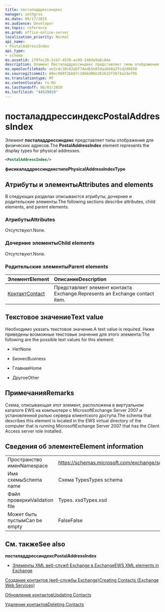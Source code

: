 ```yaml
---
title: посталаддрессиндекс
manager: sethgros
ms.date: 09/17/2015
ms.audience: Developer
ms.topic: reference
ms.prod: office-online-server
localization_priority: Normal
api_name:
- PostalAddressIndex
api_type:
- schema
ms.assetid: 170fec26-5cb7-4578-ac09-140da9a6c84e
description: Элемент Посталаддрессиндекс представляет типы отображения для физических адресов.
ms.openlocfilehash: ee2c4c30c82abf74edb5e83daab68a3fcd2d6050
ms.sourcegitcommit: 88ec988f2bb67c1866d06b361615f3674a24e795
ms.translationtype: MT
ms.contentlocale: ru-RU
ms.lasthandoff: 06/03/2020
ms.locfileid: "44529919"
---
```

# <a name="postaladdressindex"></a><span data-ttu-id="1787f-103">посталаддрессиндекс</span><span class="sxs-lookup"><span data-stu-id="1787f-103">PostalAddressIndex</span></span>

<span data-ttu-id="1787f-104">Элемент **посталаддрессиндекс** представляет типы отображения для физических адресов.</span><span class="sxs-lookup"><span data-stu-id="1787f-104">The **PostalAddressIndex** element represents the display types for physical addresses.</span></span> 
  
```xml
<PostalAddressIndex/>
```

 <span data-ttu-id="1787f-105">**фисикаладдрессиндекстипе**</span><span class="sxs-lookup"><span data-stu-id="1787f-105">**PhysicalAddressIndexType**</span></span>
## <a name="attributes-and-elements"></a><span data-ttu-id="1787f-106">Атрибуты и элементы</span><span class="sxs-lookup"><span data-stu-id="1787f-106">Attributes and elements</span></span>

<span data-ttu-id="1787f-107">В следующих разделах описываются атрибуты, дочерние и родительские элементы.</span><span class="sxs-lookup"><span data-stu-id="1787f-107">The following sections describe attributes, child elements, and parent elements.</span></span>
  
### <a name="attributes"></a><span data-ttu-id="1787f-108">Атрибуты</span><span class="sxs-lookup"><span data-stu-id="1787f-108">Attributes</span></span>

<span data-ttu-id="1787f-109">Отсутствуют.</span><span class="sxs-lookup"><span data-stu-id="1787f-109">None.</span></span>
  
### <a name="child-elements"></a><span data-ttu-id="1787f-110">Дочерние элементы</span><span class="sxs-lookup"><span data-stu-id="1787f-110">Child elements</span></span>

<span data-ttu-id="1787f-111">Отсутствуют.</span><span class="sxs-lookup"><span data-stu-id="1787f-111">None.</span></span>
  
### <a name="parent-elements"></a><span data-ttu-id="1787f-112">Родительские элементы</span><span class="sxs-lookup"><span data-stu-id="1787f-112">Parent elements</span></span>

|<span data-ttu-id="1787f-113">**Элемент**</span><span class="sxs-lookup"><span data-stu-id="1787f-113">**Element**</span></span>|<span data-ttu-id="1787f-114">**Описание**</span><span class="sxs-lookup"><span data-stu-id="1787f-114">**Description**</span></span>|
|:-----|:-----|
|[<span data-ttu-id="1787f-115">Контакт</span><span class="sxs-lookup"><span data-stu-id="1787f-115">Contact</span></span>](contact.md) <br/> |<span data-ttu-id="1787f-116">Представляет элемент контакта Exchange.</span><span class="sxs-lookup"><span data-stu-id="1787f-116">Represents an Exchange contact item.</span></span>  <br/> |
   
## <a name="text-value"></a><span data-ttu-id="1787f-117">Текстовое значение</span><span class="sxs-lookup"><span data-stu-id="1787f-117">Text value</span></span>

<span data-ttu-id="1787f-118">Необходимо указать текстовое значение.</span><span class="sxs-lookup"><span data-stu-id="1787f-118">A text value is required.</span></span> <span data-ttu-id="1787f-119">Ниже приведены возможные текстовые значения для этого элемента:</span><span class="sxs-lookup"><span data-stu-id="1787f-119">The following are the possible text values for this element:</span></span>
  
- <span data-ttu-id="1787f-120">Нет</span><span class="sxs-lookup"><span data-stu-id="1787f-120">None</span></span>
    
- <span data-ttu-id="1787f-121">Бизнес</span><span class="sxs-lookup"><span data-stu-id="1787f-121">Business</span></span>
    
- <span data-ttu-id="1787f-122">Главная</span><span class="sxs-lookup"><span data-stu-id="1787f-122">Home</span></span>
    
- <span data-ttu-id="1787f-123">Другое</span><span class="sxs-lookup"><span data-stu-id="1787f-123">Other</span></span>
    
## <a name="remarks"></a><span data-ttu-id="1787f-124">Примечания</span><span class="sxs-lookup"><span data-stu-id="1787f-124">Remarks</span></span>

<span data-ttu-id="1787f-125">Схема, описывающая этот элемент, расположена в виртуальном каталоге EWS на компьютере с MicrosoftExchange Server 2007 и установленной ролью сервера клиентского доступа.</span><span class="sxs-lookup"><span data-stu-id="1787f-125">The schema that describes this element is located in the EWS virtual directory of the computer that is running MicrosoftExchange Server 2007 that has the Client Access server role installed.</span></span>
  
## <a name="element-information"></a><span data-ttu-id="1787f-126">Сведения об элементе</span><span class="sxs-lookup"><span data-stu-id="1787f-126">Element information</span></span>

|||
|:-----|:-----|
|<span data-ttu-id="1787f-127">Пространство имен</span><span class="sxs-lookup"><span data-stu-id="1787f-127">Namespace</span></span>  <br/> |https://schemas.microsoft.com/exchange/services/2006/types  <br/> |
|<span data-ttu-id="1787f-128">Имя схемы</span><span class="sxs-lookup"><span data-stu-id="1787f-128">Schema name</span></span>  <br/> |<span data-ttu-id="1787f-129">Схема Types</span><span class="sxs-lookup"><span data-stu-id="1787f-129">Types schema</span></span>  <br/> |
|<span data-ttu-id="1787f-130">Файл проверки</span><span class="sxs-lookup"><span data-stu-id="1787f-130">Validation file</span></span>  <br/> |<span data-ttu-id="1787f-131">Types. xsd</span><span class="sxs-lookup"><span data-stu-id="1787f-131">Types.xsd</span></span>  <br/> |
|<span data-ttu-id="1787f-132">Может быть пустым</span><span class="sxs-lookup"><span data-stu-id="1787f-132">Can be empty</span></span>  <br/> |<span data-ttu-id="1787f-133">False</span><span class="sxs-lookup"><span data-stu-id="1787f-133">False</span></span>  <br/> |
   
## <a name="see-also"></a><span data-ttu-id="1787f-134">См. также</span><span class="sxs-lookup"><span data-stu-id="1787f-134">See also</span></span>



 <span data-ttu-id="1787f-135">**посталаддрессиндекс**</span><span class="sxs-lookup"><span data-stu-id="1787f-135">**PostalAddressIndex**</span></span>


- [<span data-ttu-id="1787f-136">Элементы XML веб-служб Exchange в Exchange</span><span class="sxs-lookup"><span data-stu-id="1787f-136">EWS XML elements in Exchange</span></span>](ews-xml-elements-in-exchange.md)


[<span data-ttu-id="1787f-137">Создание контактов (веб-службы Exchange)</span><span class="sxs-lookup"><span data-stu-id="1787f-137">Creating Contacts (Exchange Web Services)</span></span>](https://msdn.microsoft.com/library/4845917e-70d1-481c-bbd7-011ec6571789%28Office.15%29.aspx)
  
[<span data-ttu-id="1787f-138">Обновление контактов</span><span class="sxs-lookup"><span data-stu-id="1787f-138">Updating Contacts</span></span>](https://msdn.microsoft.com/library/9a865953-b94a-4229-b632-2dee433314be%28Office.15%29.aspx)
  
[<span data-ttu-id="1787f-139">Удаление контактов</span><span class="sxs-lookup"><span data-stu-id="1787f-139">Deleting Contacts</span></span>](https://msdn.microsoft.com/library/fcc3dc84-cd3e-455e-a1a7-ae6921c9b588%28Office.15%29.aspx)

